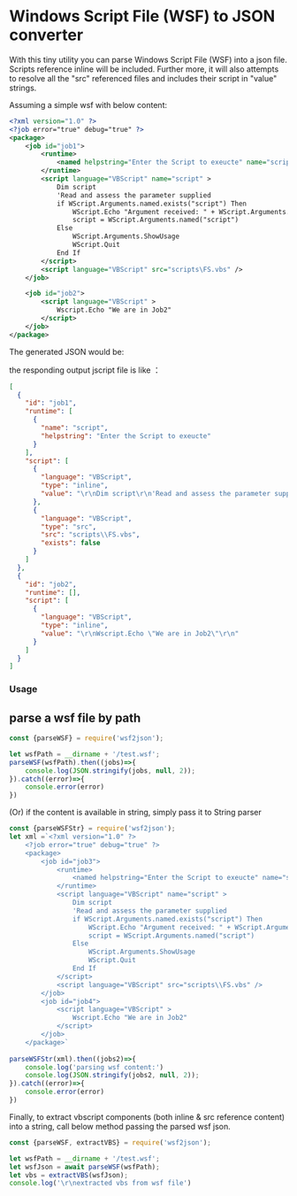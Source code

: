 # Windows Script File (WSF) to JSON converter

With this tiny utility you can parse Windows Script File (WSF) into a json file. Scripts reference inline will be included. Further more, it will also attempts to resolve all the "src" referenced files and includes their script in "value" strings. 

Assuming a simple wsf with below content:
```xml
<?xml version="1.0" ?>
<?job error="true" debug="true" ?>
<package>
    <job id="job1">
        <runtime>
            <named helpstring="Enter the Script to exeucte" name="script" />
        </runtime>
        <script language="VBScript" name="script" >
            Dim script
            'Read and assess the parameter supplied
            if WScript.Arguments.named.exists("script") Then
                WScript.Echo "Argument received: " + WScript.Arguments.named("script")
                script = WScript.Arguments.named("script")
            Else
                WScript.Arguments.ShowUsage
                WScript.Quit
            End If
        </script>
        <script language="VBScript" src="scripts\FS.vbs" />
    </job>

    <job id="job2">
        <script language="VBScript" >
            Wscript.Echo "We are in Job2"
        </script>
    </job>
</package>
```

The generated JSON would be:

the responding output jscript file is like ：
```json
[
  {
    "id": "job1",
    "runtime": [
      {
        "name": "script",
        "helpstring": "Enter the Script to exeucte"
      }
    ],
    "script": [
      {
        "language": "VBScript",
        "type": "inline",
        "value": "\r\nDim script\r\n'Read and assess the parameter supplied\r\nif WScript.Arguments.named.exists(\"script\") Then\r\nWScript.Echo \"Argument received: \" + WScript.Arguments.named(\"script\")\r\nscript = WScript.Arguments.named(\"script\")\r\nElse\r\nWScript.Arguments.ShowUsage\r\nWScript.Quit\r\nEnd If\r\n"
      },
      {
        "language": "VBScript",
        "type": "src",
        "src": "scripts\\FS.vbs",
        "exists": false
      }
    ]
  },
  {
    "id": "job2",
    "runtime": [],
    "script": [
      {
        "language": "VBScript",
        "type": "inline",
        "value": "\r\nWscript.Echo \"We are in Job2\"\r\n"
      }
    ]
  }
]
```

### Usage

## parse a wsf file by path

```js
const {parseWSF} = require('wsf2json');

let wsfPath = __dirname + '/test.wsf';
parseWSF(wsfPath).then((jobs)=>{
    console.log(JSON.stringify(jobs, null, 2));
}).catch((error)=>{
    console.error(error)
})
```

(Or) if the content is available in string, simply pass it to String parser

```js
const {parseWSFStr} = require('wsf2json');
let xml =`<?xml version="1.0" ?>
    <?job error="true" debug="true" ?>
    <package>
        <job id="job3">
            <runtime>
                <named helpstring="Enter the Script to exeucte" name="script" />
            </runtime>
            <script language="VBScript" name="script" >
                Dim script
                'Read and assess the parameter supplied
                if WScript.Arguments.named.exists("script") Then
                    WScript.Echo "Argument received: " + WScript.Arguments.named("script")
                    script = WScript.Arguments.named("script")
                Else
                    WScript.Arguments.ShowUsage
                    WScript.Quit
                End If
            </script>
            <script language="VBScript" src="scripts\\FS.vbs" />
        </job>
        <job id="job4">
            <script language="VBScript" >
                Wscript.Echo "We are in Job2"
            </script>
        </job>
    </package>`
    
parseWSFStr(xml).then((jobs2)=>{
    console.log('parsing wsf content:')
    console.log(JSON.stringify(jobs2, null, 2));
}).catch((error)=>{
    console.error(error)
})
```


Finally, to extract vbscript components (both inline & src reference content) into a string, call below method passing the parsed wsf json.

```js
const {parseWSF, extractVBS} = require('wsf2json');

let wsfPath = __dirname + '/test.wsf';
let wsfJson = await parseWSF(wsfPath);
let vbs = extractVBS(wsfJson);
console.log('\r\nextracted vbs from wsf file')
```